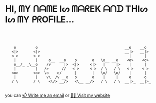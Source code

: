 <h1>ᕼI, ᗰY ᑎᗩᗰE Iᔕ ᗰᗩᖇEK ᗩᑎᗪ TᕼIᔕ Iᔕ ᗰY ᑭᖇOᖴIᒪE...</h1>
⠀⠀⠀⠀⠀⠀⠀⠀⠀⠀⠀⠀⠀⠀⠀⠀⠀⠀⠀⠀⠀⠀⠀⠀⠀⠀⠀⠀⠀⠀⠀⠀⠀⠀⠀⠀⠀⠀⠀⠀⠀⠀⠀⠀⠀⠀⠀⠀⠀⠀⠀⠀⠀

        o         o                                        __o    __o   
       <|>       <|>                                       __|>   __|>  
       < >       < >                                         |      |   
        |         |     o__  __o    o       o   \o__ __o    <o>    <o>  
        o__/_ _\__o    /v      |>  <|>     <|>   |     |>    |      |   
        |         |   />      //   < >     < >  / \   / \   < >    < >  
       <o>       <o>  \o    o/      |       |   \o/   \o/    |      |   
        |         |    v\  /v __o   o       o    |     |     o      o   
       / \       / \    <\/> __/>   <\__ __/>   / \   / \  __|>_  __|>_ 
                                                                                                                                    
    
<h2></h2>
<div>
you can <a href="mailto:marek.lamos16@gmail.com">📫 Write me an email</a> or 
<a href="https://heun11.github.io">👨‍💻 Visit my website</a>
</div>

<!-- <div align=center>
  <img width=250 src="https://github-readme-stats.vercel.app/api/top-langs/?username=Heun11&layout=compact&theme=gruvbox" alt="Language usage"/>&nbsp;
  <img width=330 src="https://github-readme-stats.vercel.app/api?username=Heun11&show_icons=true&hide=&theme=gruvbox" alt="Stats"/>
  <br/>
    <img width=400 align="center" src="https://streak-stats.demolab.com/?user=Heun11&count_private=true&theme=gruvbox&border_radius=10" alt="streak" />
</div> -->
